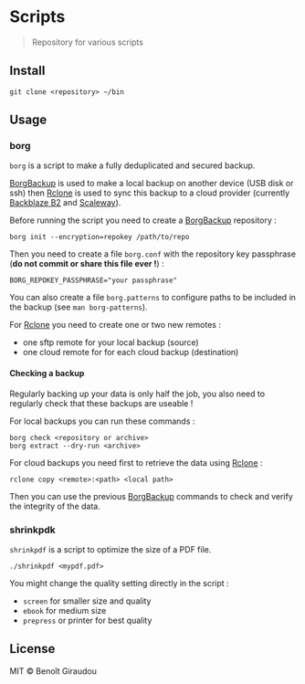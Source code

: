 # Scripts

> Repository for various scripts

## Install

```
git clone <repository> ~/bin
```

## Usage

### borg

`borg` is a script to make a fully deduplicated and secured backup.

[BorgBackup] is used to make a local backup on another device (USB disk or ssh) then [Rclone] is used to sync this backup to a cloud provider (currently [Backblaze B2] and [Scaleway]).

Before running the script you need to create a [BorgBackup] repository :
```
borg init --encryption=repokey /path/to/repo
```

Then you need to create a file `borg.conf` with the repository key passphrase (**do not commit or share this file ever !**) :
```
BORG_REPOKEY_PASSPHRASE="your passphrase"
```

You can also create a file `borg.patterns` to configure paths to be included in the backup (see `man borg-patterns`).

For [Rclone] you need to create one or two new remotes :

  - one sftp remote for your local backup (source)
  - one cloud remote for for each cloud backup (destination)

#### Checking a backup

Regularly backing up your data is only half the job, you also need to regularly check that these backups are useable !  

For local backups you can run these commands :
```
borg check <repository or archive>
borg extract --dry-run <archive>
```

For cloud backups you need first to retrieve the data using [Rclone] :
```
rclone copy <remote>:<path> <local path>
```

Then you can use the previous [BorgBackup] commands to check and verify the integrity of the data.

### shrinkpdk

`shrinkpdf` is a script to optimize the size of a PDF file.  

```
./shrinkpdf <mypdf.pdf>
```

You might change the quality setting directly in the script :

  - `screen` for smaller size and quality
  - `ebook` for medium size
  - `prepress` or printer for best quality

## License

MIT © Benoît Giraudou

[BorgBackup]: https://borgbackup.readthedocs.io
[Rclone]: https://rclone.org/
[Backblaze B2]: https://www.backblaze.com/b2/cloud-storage.html
[Scaleway]: https://www.scaleway.com/fr/object-storage/
